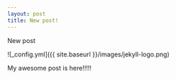 ```yaml
---
layout: post
title: New post!
---
```


New post

![_config.yml]({{ site.baseurl }}/images/jekyll-logo.png)

My awesome post is here!!!!!

